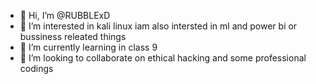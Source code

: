 - 👋 Hi, I’m @RUBBLExD
- 👀 I’m interested in kali linux iam also intersted in ml and power bi or bussiness releated things
- 🌱 I’m currently learning in class 9
- 💞️ I’m looking to collaborate on ethical hacking and some professional codings
  
  


<!---
aayush1100/aayush1100 is a ✨ special ✨ repository because its `README.md` (this file) appears on your GitHub profile.
You can click the Preview link to take a look at your changes.
--->
